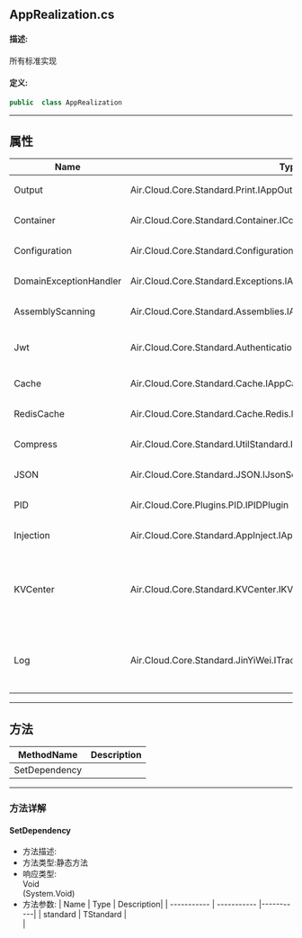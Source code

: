 ## AppRealization.cs 


#### 描述:


所有标准实现


#### 定义: 
``` csharp
public  class AppRealization
```
---
## 属性 
| Name      | Type | Description|
| ----------- | ----------- |-----------|
|     Output |  Air.Cloud.Core.Standard.Print.IAppOutputStandard | 内容输出标准实现 |
|     Container |  Air.Cloud.Core.Standard.Container.IContainerStandard | 容器标准实现 |
|     Configuration |  Air.Cloud.Core.Standard.Configuration.IAppConfigurationStandard | 系统注入标准实现 |
|     DomainExceptionHandler |  Air.Cloud.Core.Standard.Exceptions.IAppDomainExceptionHandlerStandard | 全局异常标准实现 |
|     AssemblyScanning |  Air.Cloud.Core.Standard.Assemblies.IAssemblyScanningStandard | 类库扫描标准实现 |
|     Jwt |  Air.Cloud.Core.Standard.Authentication.Jwt.IJwtHandlerStandard | JSON Web Token 标准实现 |
|     Cache |  Air.Cloud.Core.Standard.Cache.IAppCacheStandard | 缓存标准实现 |
|     RedisCache |  Air.Cloud.Core.Standard.Cache.Redis.IRedisCacheStandard | Redis缓存标准实现 |
|     Compress |  Air.Cloud.Core.Standard.UtilStandard.ICompressStandard | 压缩与解压缩标准实现 |
|     JSON |  Air.Cloud.Core.Standard.JSON.IJsonSerializerStandard | JSON序列化标准实现 |
|     PID |  Air.Cloud.Core.Plugins.PID.IPIDPlugin | 应用程序PID信息 |
|     Injection |  Air.Cloud.Core.Standard.AppInject.IAppInjectStandard | 系统注入标准 |
|     KVCenter |  Air.Cloud.Core.Standard.KVCenter.IKVCenterStandard | zh-cn:键值对存储中心标准<br>en-us:Key-Value store center |
|     Log |  Air.Cloud.Core.Standard.JinYiWei.ITraceLogStandard | zh-cn:日志追踪实现<br>en-us:Log tracking  dependency |
---
## 方法 
| MethodName      | Description | 
| ----------- | ----------- |
| SetDependency |  |
---
### 方法详解 
####  SetDependency
* 方法描述:<br> 
* 方法类型:静态方法
* 响应类型:<br> Void <br> (System.Void)
* 方法参数:
| Name      | Type | Description|
| ----------- | ----------- |-----------|
| standard | TStandard |<br> |

